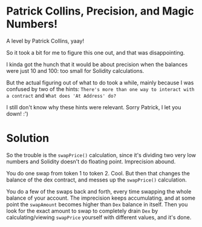 # Patrick Collins, Precision, and Magic Numbers!

A level by Patrick Collins, yaay!

So it took a bit for me to figure this one out, and that was disappointing.

I kinda got the hunch that it would be about precision when the balances were just 10 and 100: too small for Solidity calculations.

But the actual figuring out of what to do took a while, mainly because I was confused by two of the hints: `There's more than one way to interact with a contract` and `What does 'At Address' do?`

I still don't know why these hints were relevant. Sorry Patrick, I let you down! :')

# Solution

So the trouble is the `swapPrice()` calculation, since it's dividing two very low numbers and Solidity doesn't do floating point. Imprecision abound.

You do one swap from token 1 to token 2. Cool. But then that changes the balance of the dex contract, and messes up the `swapPrice()` calculation.

You do a few of the swaps back and forth, every time swapping the whole balance of your account. The imprecision keeps accumulating, and at some point the `swapAmount` becomes higher than `Dex` balance in itself. Then you look for the exact amount to swap to completely drain `Dex` by calculating/viewing `swapPrice` yourself with different values, and it's done.
